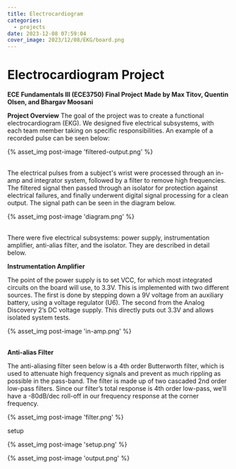 ```yaml
---
title: Electrocardiogram
categories:
  - projects
date: 2023-12-08 07:59:04
cover_image: 2023/12/08/EKG/board.png
---
```


# Electrocardiogram Project 
**ECE Fundamentals III (ECE3750) Final Project**
**Made by Max Titov, Quentin Olsen, and Bhargav Moosani**


**Project Overview**
The goal of the project was to create a functional electrocardiogram (EKG). We designed five electrical subsystems, with each team member taking on specific responsibilities. An example of a recorded pulse can be seen below:  

{% asset_img post-image 'filtered-output.png' %}

<br/>The electrical pulses from a subject's wrist were processed through an in-amp and integrator system, followed by a filter to remove high frequencies. The filtered signal then passed through an isolator for protection against electrical failures, and finally underwent digital signal processing for a clean output. The signal path can be seen in the diagram below.  

{% asset_img post-image 'diagram.png' %}

<br/>There were five electrical subsystems: power supply, instrumentation amplifier, anti-alias filter, and the isolator. They are described in detail below.  

**Instrumentation Amplifier**

The point of the power supply is to set VCC, for which most integrated circuits on the board will use, to 3.3V. This is implemented with two different sources. The first is done by stepping down a 9V voltage from an auxiliary battery, using a voltage regulator (U6). The second from the Analog Discovery 2’s DC voltage supply. This directly puts out 3.3V and allows isolated system tests.

{% asset_img post-image 'in-amp.png' %}
<br/><br/>

**Anti-alias Filter**

The anti-aliasing filter seen below is a 4th order Butterworth filter, which is used to attenuate high frequency signals and prevent as much rippling as possible in the pass-band. The filter is made up of two cascaded 2nd order low-pass filters. Since our filter’s total response is 4th order low-pass, we’ll have a -80dB/dec roll-off in our frequency response at the corner frequency.

{% asset_img post-image 'filter.png' %}


setup

{% asset_img post-image 'setup.png' %}


{% asset_img post-image 'output.png' %}



